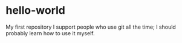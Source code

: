 # hello-world
My first repository
I support people who use git all the time; I should probably learn how to use it myself.
